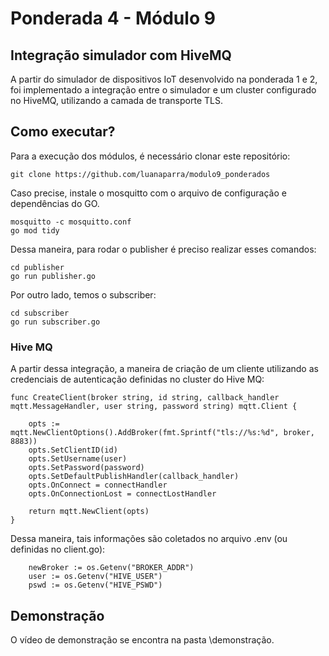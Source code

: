 # Ponderada 4 - Módulo 9
## Integração simulador com HiveMQ
A partir do simulador de dispositivos IoT desenvolvido na ponderada 1 e 2, foi implementado a integração entre o simulador e um cluster configurado no HiveMQ, utilizando a camada de transporte TLS.

## Como executar?
Para a execução dos módulos, é necessário clonar este repositório:

```
git clone https://github.com/luanaparra/modulo9_ponderados
```

Caso precise, instale o mosquitto com o arquivo de configuração e dependências do GO.

```
mosquitto -c mosquitto.conf
go mod tidy
```

Dessa maneira, para rodar o publisher é preciso realizar esses comandos:

```
cd publisher
go run publisher.go
```
Por outro lado, temos o subscriber:

```
cd subscriber
go run subscriber.go
```
### Hive MQ
A partir dessa integração, a maneira de criação de um cliente utilizando as credenciais de autenticação definidas no cluster do Hive MQ:

``` 
func CreateClient(broker string, id string, callback_handler mqtt.MessageHandler, user string, password string) mqtt.Client {

	opts := mqtt.NewClientOptions().AddBroker(fmt.Sprintf("tls://%s:%d", broker, 8883))
	opts.SetClientID(id)
	opts.SetUsername(user)
	opts.SetPassword(password)
	opts.SetDefaultPublishHandler(callback_handler)
	opts.OnConnect = connectHandler
	opts.OnConnectionLost = connectLostHandler

	return mqtt.NewClient(opts)
}
```

Dessa maneira, tais informações são coletados no arquivo .env (ou definidas no client.go):
```
	newBroker := os.Getenv("BROKER_ADDR")
	user := os.Getenv("HIVE_USER")
	pswd := os.Getenv("HIVE_PSWD")
```

## Demonstração

O vídeo de demonstração se encontra na pasta \demonstração.

